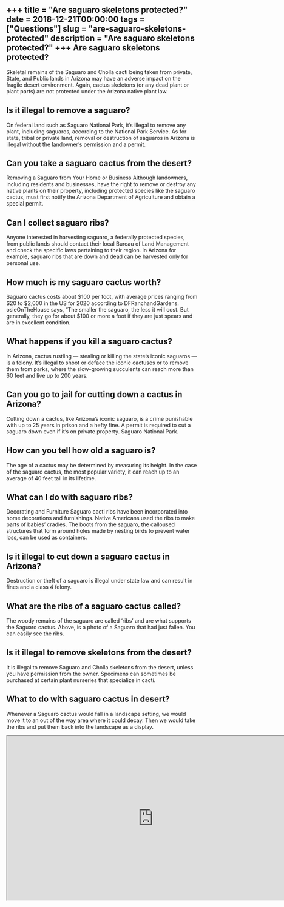 +++
title = "Are saguaro skeletons protected?"
date = 2018-12-21T00:00:00
tags = ["Questions"]
slug = "are-saguaro-skeletons-protected"
description = "Are saguaro skeletons protected?"
+++
Are saguaro skeletons protected?
--------------------------------

Skeletal remains of the Saguaro and Cholla cacti being taken from private, State, and Public lands in Arizona may have an adverse impact on the fragile desert environment. Again, cactus skeletons (or any dead plant or plant parts) are not protected under the Arizona native plant law.

Is it illegal to remove a saguaro?
----------------------------------

On federal land such as Saguaro National Park, it’s illegal to remove any plant, including saguaros, according to the National Park Service. As for state, tribal or private land, removal or destruction of saguaros in Arizona is illegal without the landowner’s permission and a permit.

Can you take a saguaro cactus from the desert?
----------------------------------------------

Removing a Saguaro from Your Home or Business Although landowners, including residents and businesses, have the right to remove or destroy any native plants on their property, including protected species like the saguaro cactus, must first notify the Arizona Department of Agriculture and obtain a special permit.

Can I collect saguaro ribs?
---------------------------

Anyone interested in harvesting saguaro, a federally protected species, from public lands should contact their local Bureau of Land Management and check the specific laws pertaining to their region. In Arizona for example, saguaro ribs that are down and dead can be harvested only for personal use.

How much is my saguaro cactus worth?
------------------------------------

Saguaro cactus costs about $100 per foot, with average prices ranging from $20 to $2,000 in the US for 2020 according to DFRanchandGardens. osieOnTheHouse says, “The smaller the saguaro, the less it will cost. But generally, they go for about $100 or more a foot if they are just spears and are in excellent condition.

What happens if you kill a saguaro cactus?
------------------------------------------

In Arizona, cactus rustling — stealing or killing the state’s iconic saguaros — is a felony. It’s illegal to shoot or deface the iconic cactuses or to remove them from parks, where the slow-growing succulents can reach more than 60 feet and live up to 200 years.

Can you go to jail for cutting down a cactus in Arizona?
--------------------------------------------------------

Cutting down a cactus, like Arizona’s iconic saguaro, is a crime punishable with up to 25 years in prison and a hefty fine. A permit is required to cut a saguaro down even if it’s on private property. Saguaro National Park.

How can you tell how old a saguaro is?
--------------------------------------

The age of a cactus may be determined by measuring its height. In the case of the saguaro cactus, the most popular variety, it can reach up to an average of 40 feet tall in its lifetime.

What can I do with saguaro ribs?
--------------------------------

Decorating and Furniture Saguaro cacti ribs have been incorporated into home decorations and furnishings. Native Americans used the ribs to make parts of babies’ cradles. The boots from the saguaro, the calloused structures that form around holes made by nesting birds to prevent water loss, can be used as containers.

Is it illegal to cut down a saguaro cactus in Arizona?
------------------------------------------------------

Destruction or theft of a saguaro is illegal under state law and can result in fines and a class 4 felony.

What are the ribs of a saguaro cactus called?
---------------------------------------------

The woody remains of the saguaro are called ‘ribs’ and are what supports the Saguaro cactus. Above, is a photo of a Saguaro that had just fallen. You can easily see the ribs.

Is it illegal to remove skeletons from the desert?
--------------------------------------------------

It is illegal to remove Saguaro and Cholla skeletons from the desert, unless you have permission from the owner. Specimens can sometimes be purchased at certain plant nurseries that specialize in cacti.

What to do with saguaro cactus in desert?
-----------------------------------------

Whenever a Saguaro cactus would fall in a landscape setting, we would move it to an out of the way area where it could decay. Then we would take the ribs and put them back into the landscape as a display.

<iframe allow="accelerometer; autoplay; clipboard-write; encrypted-media; gyroscope; picture-in-picture" allowfullscreen="" class="__youtube_prefs__  epyt-is-override  no-lazyload" data-no-lazy="1" data-origheight="433" data-origwidth="770" data-skipgform_ajax_framebjll="" height="433" id="_ytid_82075" loading="lazy" src="https://www.youtube.com/embed/u3H7fKGDw2s?enablejsapi=1&autoplay=0&cc_load_policy=0&cc_lang_pref=&iv_load_policy=1&loop=0&modestbranding=0&rel=1&fs=1&playsinline=0&autohide=2&theme=dark&color=red&controls=1&" title="YouTube player" width="770"></iframe>
